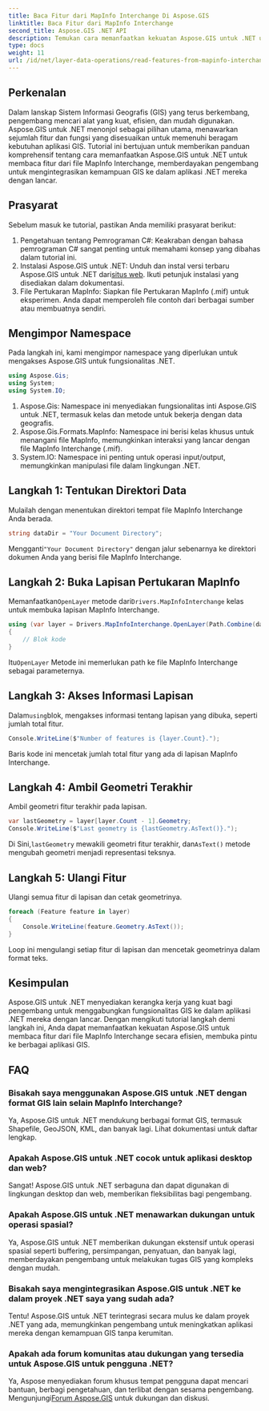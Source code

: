 ```yaml
---
title: Baca Fitur dari MapInfo Interchange Di Aspose.GIS
linktitle: Baca Fitur dari MapInfo Interchange
second_title: Aspose.GIS .NET API
description: Temukan cara memanfaatkan kekuatan Aspose.GIS untuk .NET untuk membaca fitur dari file MapInfo Interchange dalam tutorial komprehensif ini.
type: docs
weight: 11
url: /id/net/layer-data-operations/read-features-from-mapinfo-interchange/
---
```

## Perkenalan
Dalam lanskap Sistem Informasi Geografis (GIS) yang terus berkembang, pengembang mencari alat yang kuat, efisien, dan mudah digunakan. Aspose.GIS untuk .NET menonjol sebagai pilihan utama, menawarkan sejumlah fitur dan fungsi yang disesuaikan untuk memenuhi beragam kebutuhan aplikasi GIS. Tutorial ini bertujuan untuk memberikan panduan komprehensif tentang cara memanfaatkan Aspose.GIS untuk .NET untuk membaca fitur dari file MapInfo Interchange, memberdayakan pengembang untuk mengintegrasikan kemampuan GIS ke dalam aplikasi .NET mereka dengan lancar.
## Prasyarat
Sebelum masuk ke tutorial, pastikan Anda memiliki prasyarat berikut:
1. Pengetahuan tentang Pemrograman C#: Keakraban dengan bahasa pemrograman C# sangat penting untuk memahami konsep yang dibahas dalam tutorial ini.
2.  Instalasi Aspose.GIS untuk .NET: Unduh dan instal versi terbaru Aspose.GIS untuk .NET dari[situs web](https://releases.aspose.com/gis/net/). Ikuti petunjuk instalasi yang disediakan dalam dokumentasi.
3. File Pertukaran MapInfo: Siapkan file Pertukaran MapInfo (.mif) untuk eksperimen. Anda dapat memperoleh file contoh dari berbagai sumber atau membuatnya sendiri.

## Mengimpor Namespace
Pada langkah ini, kami mengimpor namespace yang diperlukan untuk mengakses Aspose.GIS untuk fungsionalitas .NET.
```csharp
using Aspose.Gis;
using System;
using System.IO;
```
1. Aspose.Gis: Namespace ini menyediakan fungsionalitas inti Aspose.GIS untuk .NET, termasuk kelas dan metode untuk bekerja dengan data geografis.
2. Aspose.Gis.Formats.MapInfo: Namespace ini berisi kelas khusus untuk menangani file MapInfo, memungkinkan interaksi yang lancar dengan file MapInfo Interchange (.mif).
3. System.IO: Namespace ini penting untuk operasi input/output, memungkinkan manipulasi file dalam lingkungan .NET.

## Langkah 1: Tentukan Direktori Data
Mulailah dengan menentukan direktori tempat file MapInfo Interchange Anda berada.
```csharp
string dataDir = "Your Document Directory";
```
 Mengganti`"Your Document Directory"` dengan jalur sebenarnya ke direktori dokumen Anda yang berisi file MapInfo Interchange.
## Langkah 2: Buka Lapisan Pertukaran MapInfo
 Memanfaatkan`OpenLayer` metode dari`Drivers.MapInfoInterchange` kelas untuk membuka lapisan MapInfo Interchange.
```csharp
using (var layer = Drivers.MapInfoInterchange.OpenLayer(Path.Combine(dataDir, "data.mif")))
{
    // Blok kode
}
```
 Itu`OpenLayer` Metode ini memerlukan path ke file MapInfo Interchange sebagai parameternya.
## Langkah 3: Akses Informasi Lapisan
 Dalam`using`blok, mengakses informasi tentang lapisan yang dibuka, seperti jumlah total fitur.
```csharp
Console.WriteLine($"Number of features is {layer.Count}.");
```
Baris kode ini mencetak jumlah total fitur yang ada di lapisan MapInfo Interchange.
## Langkah 4: Ambil Geometri Terakhir
Ambil geometri fitur terakhir pada lapisan.
```csharp
var lastGeometry = layer[layer.Count - 1].Geometry;
Console.WriteLine($"Last geometry is {lastGeometry.AsText()}.");
```
 Di Sini,`lastGeometry` mewakili geometri fitur terakhir, dan`AsText()` metode mengubah geometri menjadi representasi teksnya.
## Langkah 5: Ulangi Fitur
Ulangi semua fitur di lapisan dan cetak geometrinya.
```csharp
foreach (Feature feature in layer)
{
    Console.WriteLine(feature.Geometry.AsText());
}
```
Loop ini mengulangi setiap fitur di lapisan dan mencetak geometrinya dalam format teks.

## Kesimpulan
Aspose.GIS untuk .NET menyediakan kerangka kerja yang kuat bagi pengembang untuk menggabungkan fungsionalitas GIS ke dalam aplikasi .NET mereka dengan lancar. Dengan mengikuti tutorial langkah demi langkah ini, Anda dapat memanfaatkan kekuatan Aspose.GIS untuk membaca fitur dari file MapInfo Interchange secara efisien, membuka pintu ke berbagai aplikasi GIS.
## FAQ
### Bisakah saya menggunakan Aspose.GIS untuk .NET dengan format GIS lain selain MapInfo Interchange?
Ya, Aspose.GIS untuk .NET mendukung berbagai format GIS, termasuk Shapefile, GeoJSON, KML, dan banyak lagi. Lihat dokumentasi untuk daftar lengkap.
### Apakah Aspose.GIS untuk .NET cocok untuk aplikasi desktop dan web?
Sangat! Aspose.GIS untuk .NET serbaguna dan dapat digunakan di lingkungan desktop dan web, memberikan fleksibilitas bagi pengembang.
### Apakah Aspose.GIS untuk .NET menawarkan dukungan untuk operasi spasial?
Ya, Aspose.GIS untuk .NET memberikan dukungan ekstensif untuk operasi spasial seperti buffering, persimpangan, penyatuan, dan banyak lagi, memberdayakan pengembang untuk melakukan tugas GIS yang kompleks dengan mudah.
### Bisakah saya mengintegrasikan Aspose.GIS untuk .NET ke dalam proyek .NET saya yang sudah ada?
Tentu! Aspose.GIS untuk .NET terintegrasi secara mulus ke dalam proyek .NET yang ada, memungkinkan pengembang untuk meningkatkan aplikasi mereka dengan kemampuan GIS tanpa kerumitan.
### Apakah ada forum komunitas atau dukungan yang tersedia untuk Aspose.GIS untuk pengguna .NET?
Ya, Aspose menyediakan forum khusus tempat pengguna dapat mencari bantuan, berbagi pengetahuan, dan terlibat dengan sesama pengembang. Mengunjungi[Forum Aspose.GIS](https://forum.aspose.com/c/gis/33) untuk dukungan dan diskusi.